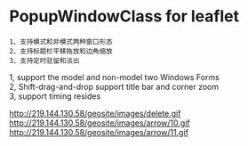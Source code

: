 # PopupWindowClass for leaflet<br/>
    1、支持模式和非模式两种窗口形态
    2、支持标题栏平移拖放和边角缩放
    3、支持定时驻留和淡出
    
1, support the model and non-model two Windows Forms<br/>
2, Shift-drag-and-drop support title bar and corner zoom<br/>
3, support timing resides<br/>

http://219.144.130.58/geosite/images/delete.gif<br/>
http://219.144.130.58/geosite/images/arrow/10.gif<br/>
http://219.144.130.58/geosite/images/arrow/11.gif<br/>

